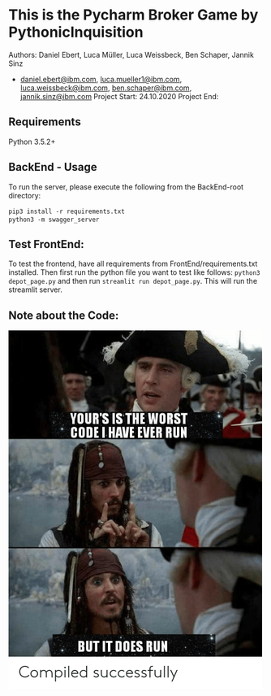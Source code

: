 # This is the Pycharm Broker Game by PythonicInquisition


Authors: Daniel Ebert, Luca Müller, Luca Weissbeck, Ben Schaper, Jannik Sinz
- daniel.ebert@ibm.com, luca.mueller1@ibm.com, luca.weissbeck@ibm.com, ben.schaper@ibm.com, jannik.sinz@ibm.com
Project Start: 24.10.2020
Project End:

## Requirements
Python 3.5.2+

## BackEnd - Usage
To run the server, please execute the following from the BackEnd-root directory:

```
pip3 install -r requirements.txt
python3 -m swagger_server
```

## Test FrontEnd:

To test the frontend, have all requirements from FrontEnd/requirements.txt installed. Then first run the python file you want to test like follows: ```python3 depot_page.py``` and then run ```streamlit run depot_page.py```. This will run the streamlit server.

## Note about the Code:
![Info](important.PNG)
